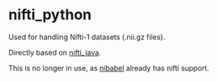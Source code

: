# nifti_python

Used for handling Nifti-1 datasets (.nii.gz files).

Directly based on [nifti_java](https://github.com/NIFTI-Imaging/nifti_java).

This is no longer in use, as [nibabel](https://nipy.org/nibabel/) already has nifti support.

